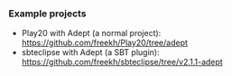 ### Example projects
- Play20 with Adept (a normal project): https://github.com/freekh/Play20/tree/adept
- sbteclipse with Adept (a SBT plugin): https://github.com/freekh/sbteclipse/tree/v2.1.1-adept